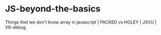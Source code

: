 # JS-beyond-the-basics
Things thet we don't know array in javascript | PACKED vs HOLEY | JSVU | V8-debug
